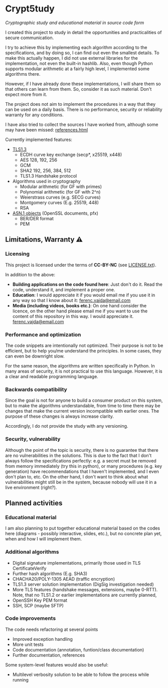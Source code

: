 # Crypt5tudy

_Cryptographic study and educational material in source code form_

I created this project to study in detail the opportunities and practicalities
of secure communication.

I  try  to achieve  this  by  implementing  each  algorithm according  to  the
specifications, and by doing so, I can  find out even the smallest details. To
make  this  actually  happen,  I  did  not  use  external  libraries  for  the
implementation,  not  even the  built-in  hashlib.  Also, even  though  Python
supports  modular  arithmetic at  a  fairly  high  level, I  implemented  some
algorithms there.

However, if  I have already done  these implementations, I will  share them so
that  others can  learn from  them. So,  consider it  as such  material. Don't
expect more from it.

The project does not aim to implement the procedures in a way that they can be
used  on a  daily  basis. There  is no  performance,  security or  reliability
warranty for any conditions.

I have also tried to collect the sources I have worked from, although some may
have been missed: [references.html](doc/references.md)

Currently implemented features:

- [TLS1.3](doc/tls13.md)
  - ECDH curve key exchange (secp\*, x25519, x448)
  - AES 128, 192, 256
  - GCM
  - SHA2 192, 256, 384, 512
  - TLS1.3 Handshake protocol
- Algorithms used in cryptography
  - Modular arithmetic (for GF with primes)
  - Polynomial arithmetic (for GF with 2^n)
  - Weierstrass curves (e.g. SECG curves)
  - Montgomery curves (E.g. 25519, 448)
  - RSA
- [ASN.1 objects](doc/asn1.md) (OpenSSL documents, pfx)
  - BER/DER format
  - PEM

## Limitations, Warranty ⚠️

### Licensing

This   project   is   licensed   under  the   terms   of   **CC-BY-NC**   (see
[LICENSE.txt](LICENSE.txt)).

In addition to the above:

- **Building applications on the code found here**: Just don't do it. Read the
  code, understand it, and implement a proper one.
- **Education**: I would appreciate it if you  would email me if you use it in
  any way so that I know about it:
  [ferenc.vajda@email.com](mailto:ferenc.vajda@email.com)
- **Media (including videos, books etc.)**:  On one hand consider the licence,
  on the  other hand please email  me if you want  to use the content  of this
  repository in this way. I would appreciate it.
  [ferenc.vajda@email.com](mailto:ferenc.vajda@email.com)

### Performance and optimization

The code snippets are intentionally not  optimized. Their purpose is not to be
efficient, but to  help you/me understand the principles. In  some cases, they
can even be downright slow.

For the  same reason, the  algorithms are  written specifically in  Python. In
many areas of security, it is not  practical to use this language. However, it
is a clear and readable programming language.

### Backwards compatibility

Since the goal is  not for anyone to build a consumer  product on this system,
but to  make the  algorithms understandable,  from time to  time there  may be
changes  that make  the current  version incompatible  with earlier  ones. The
purpose of these changes is always increase clarity.

Accordingly, I do not provide the study with any versioning.

### Security, vulnerability

Although the point of the topic is  security, there is no guarantee that there
are no vulnerabilities in the solutions. This  is due to the fact that I don't
always follow the specifications perfectly: e.g. a secret must be removed from
memory  immediately  (try  this  in  python), or  many  procedures  (e.g.  key
generation) have recommendations that I  haven't implemented, and I even don't
plan  to,  etc.  On  the  other  hand,  I  don't  want  to  think  about  what
vulnerabilities might still be in the system,  because nobody will use it in a
live environment (right?).

## Planned activities

### Educational material

I am  also planning to  put together educational  material based on  the codes
here (diagrams  - possibly  interactive, slides, etc.),  but no  concrete plan
yet, when and how I will implement them.

### Additional algorithms

- Digital signature implementations, primarily those used in TLS
  CertificateVerify
- Further hash algorithms (E.g. SHA3)
- CHACHA20/POLY-1305 AEAD (traffic encryption)
- TLS1.3 server solution implementation (DigSig investigation needed)
- More TLS features (handshake  messages, extensions, maybe 0-RTT). Note, that
  no TLS1.2 or earlier implementations are currently planned,
- OpenSSH Key PEM format
- SSH, SCP (maybe SFTP)

### Code improvements

The code needs refactoring at several points

- Improved exception handling
- More unit tests
- Code documentation (annotation, funtion/class documentation)
- Further documentation, references

Some system-level features would also be useful:

- Multilevel verbosity solution to be able to follow the process while running
